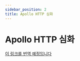 ```yaml
---
sidebar_position: 2
title: Apollo HTTP 심화
---
```


# **Apollo HTTP 심화**

[이 링크를 번역 예정입니다](https://www.apollographql.com/docs/react/networking/advanced-http-networking/)
